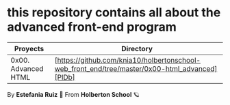# this repository contains all about the advanced front-end program
| Proyects | Directory |
| ------ | ------ |
| 0x00. Advanced HTML | [https://github.com/knia10/holbertonschool-web_front_end/tree/master/0x00-html_advanced][PlDb] |


By **Estefania Ruiz** 🦌 From **Holberton School** 🪐